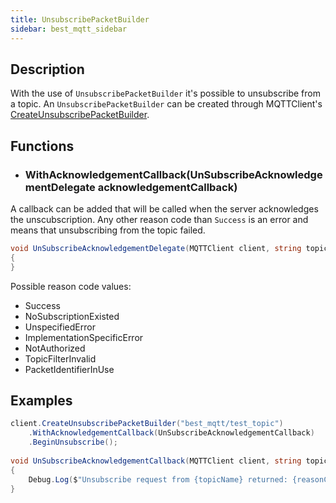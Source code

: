 ```yaml
---
title: UnsubscribePacketBuilder
sidebar: best_mqtt_sidebar
---
```


## Description

With the use of `UnsubscribePacketBuilder` it's possible to unsubscribe from a topic. An `UnsubscribePacketBuilder` can be created through MQTTClient's [CreateUnsubscribePacketBuilder](../MQTTClient.html#unsubscribepacketbuilder-createunsubscribepacketbuilderstring-topicfilter).

## Functions

- ### WithAcknowledgementCallback(UnSubscribeAcknowledgementDelegate acknowledgementCallback)

A callback can be added that will be called when the server acknowledges the unscubscription. Any other reason code than `Success` is an error and means that unsubscribing from the topic failed.

```csharp
void UnSubscribeAcknowledgementDelegate(MQTTClient client, string topicName, UnsubscribeAckReasonCodes reasonCode)
{
}
```

Possible reason code values:
* Success
* NoSubscriptionExisted
* UnspecifiedError
* ImplementationSpecificError
* NotAuthorized
* TopicFilterInvalid
* PacketIdentifierInUse

## Examples

```csharp
client.CreateUnsubscribePacketBuilder("best_mqtt/test_topic")
    .WithAcknowledgementCallback(UnSubscribeAcknowledgementCallback)
    .BeginUnsubscribe();
	
void UnSubscribeAcknowledgementCallback(MQTTClient client, string topicName, UnsubscribeAckReasonCodes reasonCode)
{
    Debug.Log($"Unsubscribe request from {topicName} returned: {reasonCode}");
}
```